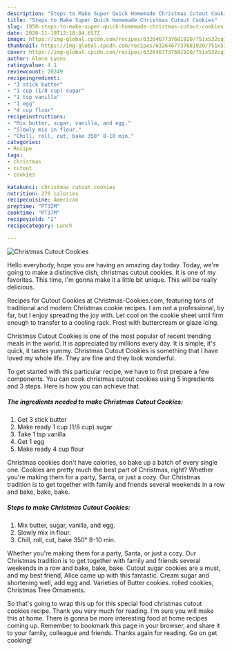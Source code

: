 ```yaml
---
description: "Steps to Make Super Quick Homemade Christmas Cutout Cookies"
title: "Steps to Make Super Quick Homemade Christmas Cutout Cookies"
slug: 1958-steps-to-make-super-quick-homemade-christmas-cutout-cookies
date: 2020-11-19T12:18:04.657Z
image: https://img-global.cpcdn.com/recipes/6326467737681920/751x532cq70/christmas-cutout-cookies-recipe-main-photo.jpg
thumbnail: https://img-global.cpcdn.com/recipes/6326467737681920/751x532cq70/christmas-cutout-cookies-recipe-main-photo.jpg
cover: https://img-global.cpcdn.com/recipes/6326467737681920/751x532cq70/christmas-cutout-cookies-recipe-main-photo.jpg
author: Glenn Lyons
ratingvalue: 4.1
reviewcount: 20249
recipeingredient:
- "3 stick butter"
- "1 cup (1/8 cup) sugar"
- "1 tsp vanilla"
- "1 egg"
- "4 cup flour"
recipeinstructions:
- "Mix butter, sugar, vanilla, and egg."
- "Slowly mix in flour."
- "Chill, roll, cut, bake 350° 8-10 min."
categories:
- Recipe
tags:
- christmas
- cutout
- cookies

katakunci: christmas cutout cookies 
nutrition: 276 calories
recipecuisine: American
preptime: "PT32M"
cooktime: "PT37M"
recipeyield: "2"
recipecategory: Lunch

---
```



![Christmas Cutout Cookies](https://img-global.cpcdn.com/recipes/6326467737681920/751x532cq70/christmas-cutout-cookies-recipe-main-photo.jpg)

Hello everybody, hope you are having an amazing day today. Today, we're going to make a distinctive dish, christmas cutout cookies. It is one of my favorites. This time, I'm gonna make it a little bit unique. This will be really delicious.

Recipes for Cutout Cookies at Christmas-Cookies.com, featuring tons of traditional and modern Christmas cookie recipes. I am not a professional, by far, but I enjoy spreading the joy with. Let cool on the cookie sheet until firm enough to transfer to a cooling rack. Frost with buttercream or glaze icing.

Christmas Cutout Cookies is one of the most popular of recent trending meals in the world. It is appreciated by millions every day. It is simple, it's quick, it tastes yummy. Christmas Cutout Cookies is something that I have loved my whole life. They are fine and they look wonderful.


To get started with this particular recipe, we have to first prepare a few components. You can cook christmas cutout cookies using 5 ingredients and 3 steps. Here is how you can achieve that.

<!--inarticleads1-->

##### The ingredients needed to make Christmas Cutout Cookies:

1. Get 3 stick butter
1. Make ready 1 cup (1/8 cup) sugar
1. Take 1 tsp vanilla
1. Get 1 egg
1. Make ready 4 cup flour


Christmas cookies don&#39;t have calories, so bake up a batch of every single one. Cookies are pretty much the best part of Christmas, right? Whether you&#39;re making them for a party, Santa, or just a cozy. Our Christmas tradition is to get together with family and friends several weekends in a row and bake, bake, bake. 

<!--inarticleads2-->

##### Steps to make Christmas Cutout Cookies:

1. Mix butter, sugar, vanilla, and egg.
1. Slowly mix in flour.
1. Chill, roll, cut, bake 350° 8-10 min.


Whether you&#39;re making them for a party, Santa, or just a cozy. Our Christmas tradition is to get together with family and friends several weekends in a row and bake, bake, bake. Cutout sugar cookies are a must, and my best friend, Alice came up with this fantastic. Cream sugar and shortening well, add egg and. Varieties of Butter cookies. rolled cookies, Christmas Tree Ornaments. 

So that's going to wrap this up for this special food christmas cutout cookies recipe. Thank you very much for reading. I'm sure you will make this at home. There is gonna be more interesting food at home recipes coming up. Remember to bookmark this page in your browser, and share it to your family, colleague and friends. Thanks again for reading. Go on get cooking!
